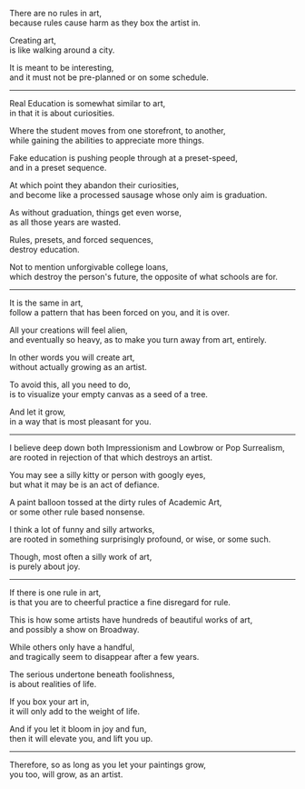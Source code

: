 There are no rules in art,\
because rules cause harm as they box the artist in.

Creating art,\
is like walking around a city.

It is meant to be interesting,\
and it must not be pre-planned or on some schedule.

---

Real Education is somewhat similar to art,\
in that it is about curiosities.

Where the student moves from one storefront, to another,\
while gaining the abilities to appreciate more things.

Fake education is pushing people through at a preset-speed,\
and in a preset sequence.

At which point they abandon their curiosities,\
and become like a processed sausage whose only aim is graduation.

As without graduation, things get even worse,\
as all those years are wasted.

Rules, presets, and forced sequences,\
destroy education.

Not to mention unforgivable college loans,\
which destroy the person's future, the opposite of what schools are for.

---

It is the same in art,\
follow a pattern that has been forced on you, and it is over.

All your creations will feel alien,\
and eventually so heavy, as to make you turn away from art, entirely.

In other words you will create art,\
without actually growing as an artist.

To avoid this, all you need to do,\
is to visualize your empty canvas as a seed of a tree.

And let it grow,\
in a way that is most pleasant for you.

---

I believe deep down both Impressionism and Lowbrow or Pop Surrealism,\
are rooted in rejection of that which destroys an artist.

You may see a silly kitty or person with googly eyes,\
but what it may be is an act of defiance.

A paint balloon tossed at the dirty rules of Academic Art,\
or some other rule based nonsense.

I think a lot of funny and silly artworks,\
are rooted in something surprisingly profound, or wise, or some such.

Though, most often a silly work of art,\
is purely about joy.

---

If there is one rule in art,\
is that you are to cheerful practice a fine disregard for rule.

This is how some artists have hundreds of beautiful works of art,\
and possibly a show on Broadway.

While others only have a handful,\
and tragically seem to disappear after a few years.

The serious undertone beneath foolishness,\
is about realities of life.

If you box your art in,\
it will only add to the weight of life.

And if you let it bloom in joy and fun,\
then it will elevate you, and lift you up.

---

Therefore, so as long as you let your paintings grow,\
you too, will grow, as an artist.
